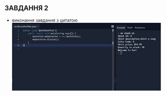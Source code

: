 ## ЗАВДАННЯ 2
- виконання завдання з цитатою
![](https://github.com/ppc-ntu-khpi/java-0-VirusIm/blob/master/Solution/task2.1.jpg?raw=true)
![]()
![]()
